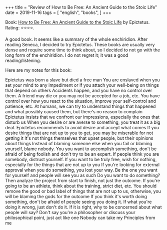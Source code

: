 +++
title = "Review of How to Be Free: An Ancient Guide to the Stoic Life"
date = 2019-11-16
tags = [
    "english",
    "books",
]
+++

Book: [How to Be Free: An Ancient Guide to the Stoic Life](https://www.goodreads.com/book/show/39204065) by Epictetus. Rating: ⭐️⭐️⭐️⭐️.

A good book. It seems like a summary of the whole enchiridion. After reading Seneca, I decided to try Epictetus. These books are usually very dense and require some time to think about, so I decided to not go with the long form of the enchiridion. I do not regret it; it was a good reading/listening.

Here are my notes for this book:

Epictetus was born a slave but died a free man
You are enslaved when you set your mind to any impediment or if you attach your well-being on things that depend on others
Accidents happen, and you have no control over them. A friend may die or you may not be accepted for a job, etc. You have control over how you react to the situation, improve your self-control and patience, etc.
At humans, we can try to understand things that happened and what possibly caused them, but there's no reason to complain
Epictetus insists that we confront our impressions, especially the ones that disturb us
When you desire or are averse to something, you treat it as a big deal. Epictetus recommends to avoid desire and accept what comes
If you desire things that are not up to you to get, you may be miserable for not getting it
It's not things themselves that upset people, but their opinions about things
Instead of blaming someone else when you fail or blaming yourself, blame nobody.
You you want to accomplish something, don't be afraid of being foolish and don't try to be an expert. If people think you are somebody, distrust yourself.
If you want to be truly free, wish for nothing, especially for the things that are not up to you
If you're looking for external approval when you do something, you lost your way. Be the one you want for yourself and people will see you as such
Do you want to do something? Then analyze the project from start to finish, not just the outcome. If you're going to be an athlete, think about the training, strict diet, etc.
You should remove the good or bad label of things that are not up to us, otherwise, you will be blaming the gods for the outcome
If you think it's worth doing something, don't be afraid of people seeing you doing it. If what you're doing it wrong, just don't do it. If it is right, why to be concerned about what people will say?
Don't say you're a philosopher or discuss your philosophical point, just act like one
Nobody can take my Principles from me
